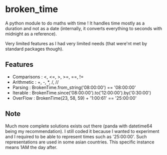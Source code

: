 # broken_time

A python module to do maths with time !
It handles time mostly as a duration and not as a date (internally, it converts everything to seconds with midnight as a reference).

Very limited features as I had very limited needs (that were'nt met by standard packages though).

## Features

- Comparisons : <, <=, >, >=, ==, !=
- Arithmetic : +, -, *, /, //
- Parsing : BrokenTime.from_string('08:00:00') == '08:00:00'
- Iterable : BrokenTime.since('08:00:00').to('12:00:00').by('0:30:00')
- OverFlow : BrokenTime(23, 58, 59) + '1:00:61' == '25:00:00'

## Note

Much more complete solutions exists out there (panda with datetime64 being my recommendation).
I still coded it because I wanted to experiment and I required to be able to represent times such as '25:00:00'.
Such representations are used in some asian countries.
This specific instance means 1AM the day after.

